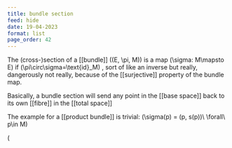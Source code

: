```yaml
---
title: bundle section
feed: hide
date: 19-04-2023
format: list
page_order: 42
---
```



The (cross-)section of a [[bundle]]  \((E, \pi, M)\)  is a map  \(\sigma: M\mapsto E\)  if  \(\pi\circ\sigma=\text{id}_M\) , sort of like an inverse but really, dangerously not really, because of the [[surjective]] property of the bundle map.

Basically, a bundle section will send any point in the [[base space]] back to its own [[fibre]] in the [[total space]]

The example for a [[product bundle]] is trivial:  \(\sigma(p) = (p, s(p))\ \forall\ p\in M\) 

 \(
